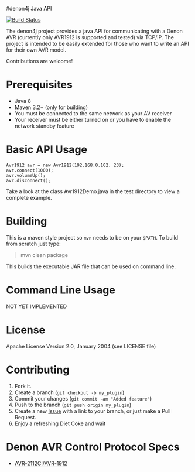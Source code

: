 #denon4j Java API

[![Build Status](https://travis-ci.org/stheves/denon4j.svg?branch=master)](https://travis-ci.org/stheves/denon4j)

The denon4j project provides a java API for communicating with a Denon AVR (currently only AVR1912 is supported and tested)
via TCP/IP. The project is intended to be easily extended for those who want to write an API for their own AVR model.

Contributions are welcome!

# Prerequisites

- Java 8
- Maven 3.2+ (only for building)
- You must be connected to the same network as your AV receiver
- Your receiver must be either turned on or you have to enable the network standby feature

# Basic API Usage

```
Avr1912 avr = new Avr1912(192.168.0.102, 23);
avr.connect(1000);
avr.volumeUp();
avr.disconnect();
```

Take a look at the class Avr1912Demo.java in the test directory to view a complete example.

# Building

This is a maven style project so `mvn` needs to be on your `$PATH`. To build
from scratch just type:

> mvn clean package

This builds the executable JAR file that can be used on command line.

# Command Line Usage

NOT YET IMPLEMENTED

# License

Apache License Version 2.0, January 2004 (see LICENSE file)

# Contributing

1. Fork it.
2. Create a branch (`git checkout -b my_plugin`)
3. Commit your changes (`git commit -am "Added feature"`)
4. Push to the branch (`git push origin my_plugin`)
5. Create a new [Issue](https://github.com/sath1982/denon4j/issues/new) with a link to your branch, or just make a Pull Request.
6. Enjoy a refreshing Diet Coke and wait

# Denon AVR Control Protocol Specs

- [AVR-2112CI/AVR-1912](denon-avr-1912-protokoll.pdf)
